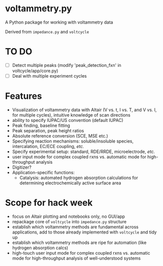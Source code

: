 # voltammetry.py
A Python package for working with voltammetry data

Derived from `impedance.py` and `voltcycle`

# TO DO
- [ ] Detect multiple peaks (modify 'peak_detection_fxn' in voltcycle/app/core.py)
- [ ] Deal with multiple experiment cycles

# Features
- Visualization of voltammetry data with Altair (V vs. t, I vs. T, and V vs. I, for multiple cycles), intuitive knowledge of scan directions
- ability to specify IUPAC/US convention (default IUPAC)
- Peak finding, baseline fitting
- Peak separation, peak height ratios
- Absolute reference conversion (SCE, MSE etc.)
- Specifying reaction mechanisms: soluble/insoluble species, intercalation, EC/ECE coupling, *etc.*
- Specify experimental setup: standard, RDE/RRDE, microelectrode, *etc.*
- user input mode for complex coupled rxns vs. automatic mode for high-throughput analysis
- Digitizer?
- Application-specific functions:
  - Catalysis: automated hydrogen absorption calculations for determining electrochemically active surface area

# Scope for hack week
- focus on Altair plotting and notebooks only, no GUI/app
- repackage core of `voltcycle` into `impedance.py` structure
- establish which voltammetry methods are fundamental across applications, add to those already implemented with `voltcycle` and tidy up
- establish which voltammetry methods are ripe for automation (like hydrogen absorption calcs)
- high-touch user input mode for complex coupled rxns vs. automatic mode for high-throughput analysis of well-understood systems
